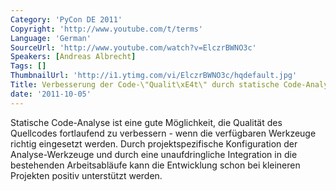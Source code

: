 ```yaml
---
Category: 'PyCon DE 2011'
Copyright: 'http://www.youtube.com/t/terms'
Language: 'German'
SourceUrl: 'http://www.youtube.com/watch?v=ElczrBWNO3c'
Speakers: [Andreas Albrecht]
Tags: []
ThumbnailUrl: 'http://i1.ytimg.com/vi/ElczrBWNO3c/hqdefault.jpg'
Title: Verbesserung der Code-\"Qualit\xE4t\" durch statische Code-Analyse\
date: '2011-10-05'
---
```

Statische Code-Analyse ist eine gute Möglichkeit, die Qualität des Quellcodes fortlaufend zu verbessern - wenn die verfügbaren Werkzeuge richtig eingesetzt werden. Durch projektspezifische Konfiguration der Analyse-Werkzeuge und durch eine unaufdringliche Integration in die bestehenden Arbeitsabläufe kann die Entwicklung schon bei kleineren Projekten positiv unterstützt werden.
